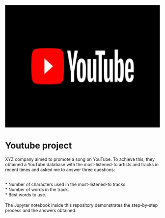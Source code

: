 <img src="youtube.jpg" alt="reviews" width="800" height="400">

<h1> Youtube project </h1>

XYZ company aimed to promote a song on YouTube. To achieve this, they obtained a YouTube database with the most-listened-to artists and tracks in recent times and asked me to answer three questions:

<br> * Number of characters used in the most-listened-to tracks.
<br> * Number of words in the track.
<br> * Best words to use.
<br>
<br> The Jupyter notebook inside this repository demonstrates the step-by-step process and the answers obtained.
